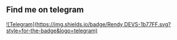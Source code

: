 ## Find me on telegram 
[![Telegram](https://img.shields.io/badge/Rendy DEVS-1b77FF.svg?style=for-the-badge&logo=telegram)](https://t.me/CuteInspire)

